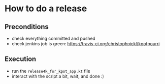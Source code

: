 # How to do a release


## Preconditions

* check everything committed and pushed
* check jenkins job is green: https://travis-ci.org/christophpickl/kpotpourri

## Execution

* run the `release4k_for_kpot_app.kt` file
* interact with the script a bit, wait, and done :)
